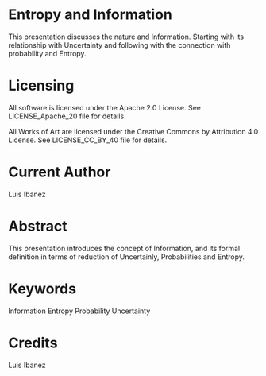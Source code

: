 Entropy and Information
=======================

This presentation discusses the nature and Information. Starting with its
relationship with Uncertainty and following with the connection with
probability and Entropy.


Licensing
=========

All software is licensed under the Apache 2.0 License.
See LICENSE_Apache_20 file for details.

All Works of Art are licensed under the Creative Commons by Attribution 4.0 License.
See LICENSE_CC_BY_40 file for details.



Current Author
==============

Luis Ibanez


Abstract
========

This presentation introduces the concept of Information, and its formal
definition in terms of reduction of Uncertainly, Probabilities and Entropy.


Keywords
========

Information
Entropy
Probability
Uncertainty


Credits
=======

Luis Ibanez
